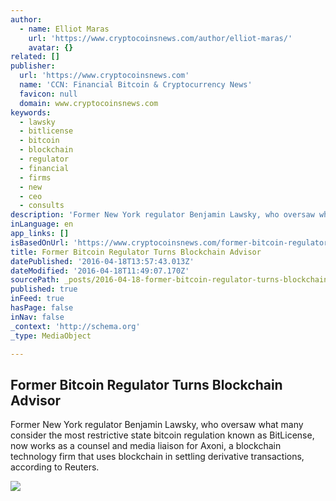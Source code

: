 ```yaml
---
author:
  - name: Elliot Maras
    url: 'https://www.cryptocoinsnews.com/author/elliot-maras/'
    avatar: {}
related: []
publisher:
  url: 'https://www.cryptocoinsnews.com'
  name: 'CCN: Financial Bitcoin & Cryptocurrency News'
  favicon: null
  domain: www.cryptocoinsnews.com
keywords:
  - lawsky
  - bitlicense
  - bitcoin
  - blockchain
  - regulator
  - financial
  - firms
  - new
  - ceo
  - consults
description: 'Former New York regulator Benjamin Lawsky, who oversaw what many consider the most restrictive state bitcoin regulation known as BitLicense, now works as a counsel and media liaison for Axoni, a blockchain technology firm that uses blockchain in settling derivative transactions, according to Reuters.'
inLanguage: en
app_links: []
isBasedOnUrl: 'https://www.cryptocoinsnews.com/former-bitcoin-regulator-turns-blockchain-advisor/'
title: Former Bitcoin Regulator Turns Blockchain Advisor
datePublished: '2016-04-18T13:57:43.013Z'
dateModified: '2016-04-18T11:49:07.170Z'
sourcePath: _posts/2016-04-18-former-bitcoin-regulator-turns-blockchain-advisor.md
published: true
inFeed: true
hasPage: false
inNav: false
_context: 'http://schema.org'
_type: MediaObject

---
```

<article style=""><h1>Former Bitcoin Regulator Turns Blockchain Advisor</h1><p>Former New York regulator Benjamin Lawsky, who oversaw what many consider the most restrictive state bitcoin regulation known as BitLicense, now works as a counsel and media liaison for Axoni, a blockchain technology firm that uses blockchain in settling derivative transactions, according to Reuters.</p><img src="https://www.cryptocoinsnews.com/wp-content/uploads/2016/02/Bitcoin-acceptance.jpg" /></article>